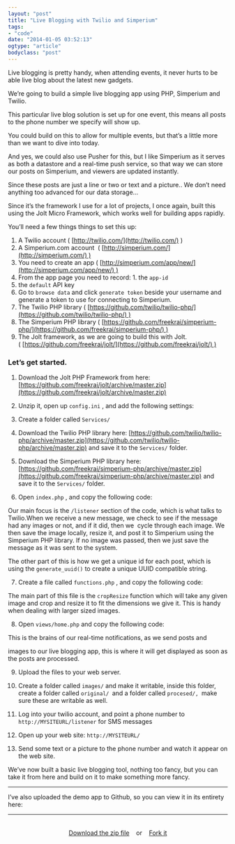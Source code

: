 ```yaml
---
layout: "post"
title: "Live Blogging with Twilio and Simperium"
tags: 
- "code"
date: "2014-01-05 03:52:13"
ogtype: "article"
bodyclass: "post"
---
```


Live blogging is pretty handy, when attending events, it never hurts to be able live blog about the latest new gadgets.

We’re going to build a simple live blogging app using PHP, Simperium and Twilio.

This particular live blog solution is set up for one event, this means all posts to the phone number we specify will show up.

You could build on this to allow for multiple events, but that’s a little more than we want to dive into today.

And yes, we could also use Pusher for this, but I like Simperium as it serves as both a datastore and a real-time push service, so that way we can store our posts on Simperium, and viewers are updated instantly.

Since these posts are just a line or two or text and a picture.. We don’t need anything too advanced for our data storage…

Since it’s the framework I use for a lot of projects, I once again, built this using the Jolt Micro Framework, which works well for building apps rapidly.

You’ll need a few things things to set this up:

1. A Twilio account ( [http://twilio.com/](http://twilio.com/) )
2. A Simperium.com account  ( [http://simperium.com/](http://simperium.com/) )
3. You need to create an app ( [http://simperium.com/app/new/](http://simperium.com/app/new/) )
4. From the app page you need to record: 1. the `app-id`
2. the `default` API key
3. Go to `browse data` and click `generate token` beside your username and generate a token to use for connecting to Simperium.
5. The Twilio PHP library ( [https://github.com/twilio/twilio-php/](https://github.com/twilio/twilio-php/) )
6. The Simperium PHP library ( [https://github.com/freekrai/simperium-php/](https://github.com/freekrai/simperium-php/) )
7. The Jolt framework, as we are going to build this with Jolt. ( [https://github.com/freekrai/jolt/](https://github.com/freekrai/jolt/) )

### Let’s get started.

1. Download the Jolt PHP Framework from here: [https://github.com/freekrai/jolt/archive/master.zip](https://github.com/freekrai/jolt/archive/master.zip)

2. Unzip it, open up `config.ini` , and add the following settings:  

<script src="https://gist.github.com/8263944.js"></script>

3. Create a folder called `Services/`

4. Download the Twilio PHP library here: [https://github.com/twilio/twilio-php/archive/master.zip](https://github.com/twilio/twilio-php/archive/master.zip) and save it to the `Services/` folder.

5. Download the Simperium PHP library here: [https://github.com/freekrai/simperium-php/archive/master.zip](https://github.com/freekrai/simperium-php/archive/master.zip) and save it to the `Services/` folder.

6. Open `index.php` , and copy the following code:  

<script src="https://gist.github.com/8263957.js"></script>

Our main focus is the `/listener` section of the code, which is what talks to Twilio.When we receive a new message, we check to see if the message had any images or not, and if it did, then we  cycle through each image. We then save the image locally, resize it, and post it to Simperium using the Simperium PHP library. If no image was passed, then we just save the message as it was sent to the system.

The other part of this is how we get a unique id for each post, which is using the `generate_uuid()` to create a unique UUID compatible string.

7. Create a file called `functions.php` , and copy the following code:  

<script src="https://gist.github.com/8263965.js"></script>

The main part of this file is the `cropResize` function which will take any  given image and crop and resize it to fit the dimensions we give it. This is handy when dealing with larger sized images.

8. Open `views/home.php` and copy the following code:  

<script src="https://gist.github.com/8263977.js"></script>This is the brains of our real-time notifications, as we send posts and 
images to our live blogging app, this is where it will get displayed as soon as the posts are processed.

9. Upload the files to your web server.

10. Create a folder called `images/` and make it writable, inside this folder, create a folder called `original/ `and a folder called `procesed/, `make sure these are writable as well.

11. Log into your twilio account, and point a phone number to `http://MYSITEURL/listener` for SMS messages

12. Open up your web site: `http://MYSITEURL/`

13. Send some text or a picture to the phone number and watch it appear on the web site.

We’ve now built a basic live blogging tool, nothing too fancy, but you can take it from here and build on it to make something more fancy.

---

I’ve also uploaded the demo app to Github, so you can view it in its entirety here:

---

<div class="well" style="padding:5px; text-align:center;">

[Download the zip file](https://github.com/freekrai/live-blogging-twilio-simperium/archive/master.zip)    or    [Fork it](https://github.com/freekrai/live-blogging-twilio-simperium/)

</div>